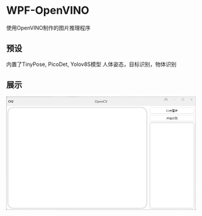 # WPF-OpenVINO
使用OpenVINO制作的图片推理程序

## 预设
内置了TinyPose, PicoDet, Yolov8S模型
人体姿态，目标识别，物体识别

## 展示
![image](https://github.com/hyydsz/WPF-OpenVINO/blob/master/demo/main.png)
